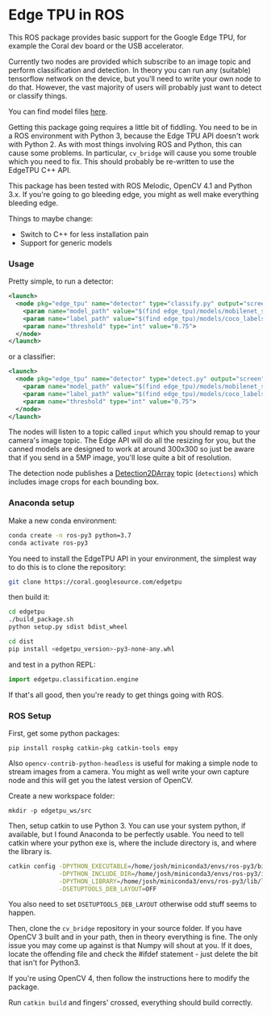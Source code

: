 # Edge TPU in ROS

This ROS package provides basic support for the Google Edge TPU, for example the Coral dev board or the USB accelerator.

Currently two nodes are provided which subscribe to an image topic and perform classification and detection. In theory you can run any (suitable) tensorflow network on the device, but you'll need to write your own node to do that. However, the vast majority of users will probably just want to detect or classify things.

You can find model files [here](https://coral.googlesource.com/edgetpu/+/refs/heads/release-chef/test_data/).

Getting this package going requires a little bit of fiddling. You need to be in a ROS environment with Python 3, because the Edge TPU API doesn't work with Python 2. As with most things involving ROS and Python, this can cause some problems. In particular, `cv_bridge` will cause you some trouble which you need to fix. This should probably be re-written to use the EdgeTPU C++ API.

This package has been tested with ROS Melodic, OpenCV 4.1 and Python 3.x. If you're going to go bleeding edge, you might as well make everything bleeding edge.

Things to maybe change:

- Switch to C++ for less installation pain
- Support for generic models

### Usage

Pretty simple, to run a detector:

``` xml
<launch>
  <node pkg="edge_tpu" name="detector" type="classify.py" output="screen">
    <param name="model_path" value="$(find edge_tpu)/models/mobilenet_ssd_v2_coco_quant_postprocess_edgetpu.tflite" />
    <param name="label_path" value="$(find edge_tpu)/models/coco_labels.txt" />
    <param name="threshold" type="int" value="0.75">
  </node>
</launch>
```

or a classifier:

``` xml
<launch>
  <node pkg="edge_tpu" name="detector" type="detect.py" output="screen">
    <param name="model_path" value="$(find edge_tpu)/models/mobilenet_ssd_v2_coco_quant_postprocess_edgetpu.tflite" />
    <param name="label_path" value="$(find edge_tpu)/models/coco_labels.txt" />
    <param name="threshold" type="int" value="0.75">
  </node>
</launch>
```

The nodes will listen to a topic called `input` which you should remap to your camera's image topic. The Edge API will do all the resizing for you, but the canned models are designed to work at around 300x300 so just be aware that if you send in a 5MP image, you'll lose quite a bit of resolution.

The detection node publishes a [Detection2DArray](http://docs.ros.org/api/vision_msgs/html/msg/Detection2D.html) topic (`detections`) which includes image crops for each bounding box. 

### Anaconda setup

Make a new conda environment:

``` bash
conda create -n ros-py3 python=3.7
conda activate ros-py3
```

You need to install the EdgeTPU API in your environment, the simplest way to do this is to clone the repository:

``` bash
git clone https://coral.googlesource.com/edgetpu
```

then build it:

``` bash
cd edgetpu
./build_package.sh
python setup.py sdist bdist_wheel

cd dist
pip install <edgetpu_version>-py3-none-any.whl
```

and test in a python REPL:

``` python
import edgetpu.classification.engine

```

If that's all good, then you're ready to get things going with ROS.

### ROS Setup

First, get some python packages:

`pip install rospkg catkin-pkg catkin-tools empy`

Also `opencv-contrib-python-headless` is useful for making a simple node to stream images from a camera. You might as well write your own capture node and this will get you the latest version of OpenCV.

Create a new workspace folder:

`mkdir -p edgetpu_ws/src`

Then, setup catkin to use Python 3. You can use your system python, if available, but I found Anaconda to be perfectly usable. You need to tell catkin where your python exe is, where the include directory is, and where the library is.

``` bash
catkin config -DPYTHON_EXECUTABLE=/home/josh/miniconda3/envs/ros-py3/bin/python \
              -DPYTHON_INCLUDE_DIR=/home/josh/miniconda3/envs/ros-py3/include/python3.5m \
              -DPYTHON_LIBRARY=/home/josh/miniconda3/envs/ros-py3/lib/libpython3.5m.so \
              -DSETUPTOOLS_DEB_LAYOUT=OFF
```

You also need to set `DSETUPTOOLS_DEB_LAYOUT` otherwise odd stuff seems to happen.

Then, clone the `cv_bridge` repository in your source folder. If you have OpenCV 3 built and in your path, then in theory everything is fine. The only issue you may come up against is that Numpy will shout at you. If it does, locate the offending file and check the #ifdef statement - just delete the bit that isn't for Python3.

If you're using OpenCV 4, then follow the instructions here to modify the package.

Run `catkin build` and fingers' crossed, everything should build correctly.
